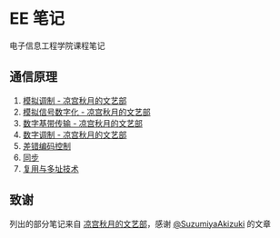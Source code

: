 # EE 笔记
电子信息工程学院课程笔记

## 通信原理
1. [模拟调制 - 凉宫秋月的文艺部](https://suzumiyaakizuki.github.io/2023/05/16/%E6%A8%A1%E6%8B%9F%E8%B0%83%E5%88%B6/)
2. [模拟信号数字化 - 凉宫秋月的文艺部](https://suzumiyaakizuki.github.io/2023/05/16/%E6%A8%A1%E6%8B%9F%E8%B0%83%E5%88%B6/)
3. [数字基带传输 - 凉宫秋月的文艺部](https://suzumiyaakizuki.github.io/2023/05/23/%E9%80%9A%E4%BF%A1%E5%8E%9F%E7%90%86%C2%B7%E6%95%B0%E5%AD%97%E4%BF%A1%E5%8F%B7%E5%9F%BA%E5%B8%A6%E4%BC%A0%E8%BE%93/)
4. [数字调制 - 凉宫秋月的文艺部](https://suzumiyaakizuki.github.io/2023/06/09/%E9%80%9A%E4%BF%A1%E5%8E%9F%E7%90%86%E7%AC%94%E8%AE%B0%C2%B7%E6%95%B0%E5%AD%97%E9%80%9A%E4%BF%A1/#%E9%AB%98%E9%98%B6%E8%B0%83%E5%88%B6)
5. [差错编码控制](./%E9%80%9A%E4%BF%A1%E5%8E%9F%E7%90%86/%E5%85%AD%E3%80%81%E5%B7%AE%E9%94%99%E6%8E%A7%E5%88%B6%E7%BC%96%E7%A0%81.md)
6. [同步](./%E9%80%9A%E4%BF%A1%E5%8E%9F%E7%90%86/%E4%B8%83%E3%80%81%E5%90%8C%E6%AD%A5.md)
7. [复用与多址技术](./%E9%80%9A%E4%BF%A1%E5%8E%9F%E7%90%86/%E5%85%AB%E3%80%81%E5%A4%8D%E7%94%A8%E4%B8%8E%E5%A4%9A%E5%9D%80%E6%8A%80%E6%9C%AF.md)

## 致谢
列出的部分笔记来自 [凉宫秋月的文艺部](https://suzumiyaakizuki.github.io/)，感谢 [@SuzumiyaAkizuki](https://github.com/SuzumiyaAkizuki) 的文章